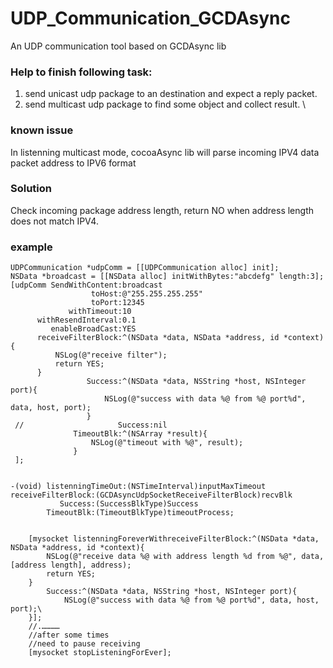 UDP_Communication_GCDAsync
==========================

An UDP communication tool based on GCDAsync lib
### Help to finish following task:   ###
1. send unicast udp package to an destination and expect a reply packet.  
2. send multicast udp package to find some object and collect result.  \

### known issue ###
In listenning multicast mode, cocoaAsync lib will parse incoming IPV4 data packet address to IPV6 format    
### Solution ###
Check incoming package address length, return NO when address length does not match IPV4.


### example ###

```
UDPCommunication *udpComm = [[UDPCommunication alloc] init];
NSData *broadcast = [[NSData alloc] initWithBytes:"abcdefg" length:3];
[udpComm SendWithContent:broadcast
                  toHost:@"255.255.255.255"
                  toPort:12345
             withTimeout:10
      withResendInterval:0.1
         enableBroadCast:YES
      receiveFilterBlock:^(NSData *data, NSData *address, id *context){
          NSLog(@"receive filter");
          return YES;
      }
                 Success:^(NSData *data, NSString *host, NSInteger port){
                     NSLog(@"success with data %@ from %@ port%d", data, host, port);
                 }
 //                     Success:nil
              TimeoutBlk:^(NSArray *result){
                  NSLog(@"timeout with %@", result);
              }
 ];
 
```
``` 
-(void) listenningTimeOut:(NSTimeInterval)inputMaxTimeout
receiveFilterBlock:(GCDAsyncUdpSocketReceiveFilterBlock)recvBlk
           Success:(SuccessBlkType)Success
        TimeoutBlk:(TimeoutBlkType)timeoutProcess;
        
```

```
    [mysocket listenningForeverWithreceiveFilterBlock:^(NSData *data, NSData *address, id *context){
        NSLog(@"receive data %@ with address length %d from %@", data, [address length], address);
		return YES;
    }
        Success:^(NSData *data, NSString *host, NSInteger port){
			NSLog(@"success with data %@ from %@ port%d", data, host, port);\
	}];
	//.…………
	//after some times
	//need to pause receiving
	[mysocket stopListeningForEver];

                                        
```
 
 
 